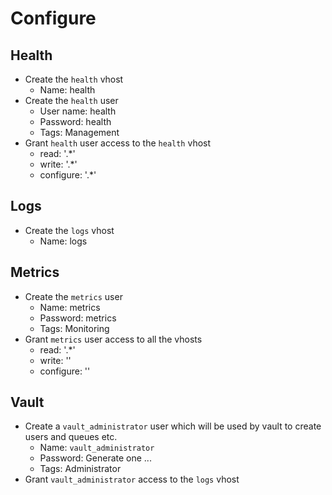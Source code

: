 # Configure

## Health

* Create the `health` vhost
  * Name: health
* Create the `health` user
  * User name: health
  * Password: health
  * Tags: Management
* Grant `health` user access to the `health` vhost
  * read: '.*'
  * write: '.*'
  * configure: '.*'

## Logs

* Create the `logs` vhost
  * Name: logs

## Metrics

* Create the `metrics` user
  * Name: metrics
  * Password: metrics
  * Tags: Monitoring
* Grant `metrics` user access to all the vhosts
  * read: '.*'
  * write: ''
  * configure: ''

## Vault

* Create a `vault_administrator` user which will be used by vault to create users and queues etc.
  * Name: `vault_administrator`
  * Password: Generate one ...
  * Tags: Administrator
* Grant `vault_administrator` access to the `logs` vhost
